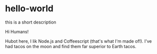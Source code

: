 # hello-world
this is a short description

Hi Humans!

Hubot here, I lik Node.js and Coffeescript (that's what I'm made of!).
I've had tacos on the moon and find them far superior to Earth tacos.
